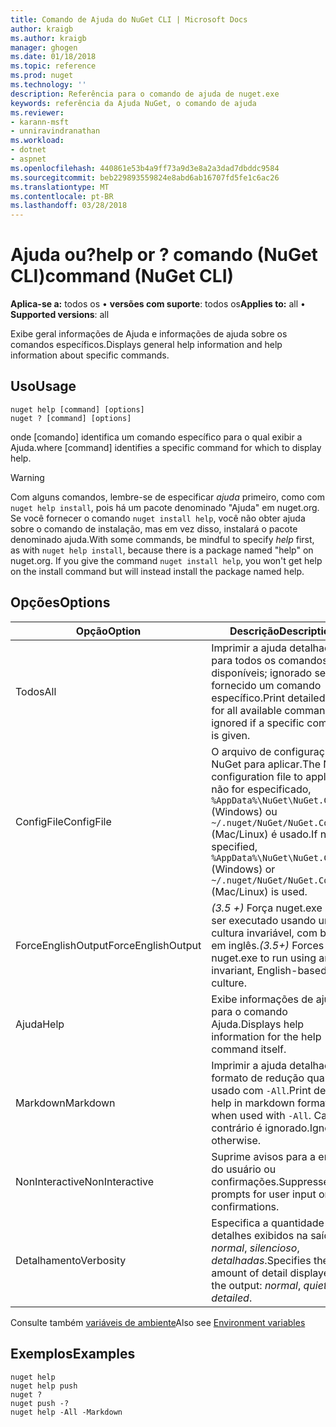 ```yaml
---
title: Comando de Ajuda do NuGet CLI | Microsoft Docs
author: kraigb
ms.author: kraigb
manager: ghogen
ms.date: 01/18/2018
ms.topic: reference
ms.prod: nuget
ms.technology: ''
description: Referência para o comando de ajuda de nuget.exe
keywords: referência da Ajuda NuGet, o comando de ajuda
ms.reviewer:
- karann-msft
- unniravindranathan
ms.workload:
- dotnet
- aspnet
ms.openlocfilehash: 440861e53b4a9ff73a9d3e8a2a3dad7dbddc9584
ms.sourcegitcommit: beb229893559824e8abd6ab16707fd5fe1c6ac26
ms.translationtype: MT
ms.contentlocale: pt-BR
ms.lasthandoff: 03/28/2018
---
```

# <a name="help-or--command-nuget-cli"></a><span data-ttu-id="11852-104">Ajuda ou?</span><span class="sxs-lookup"><span data-stu-id="11852-104">help or ?</span></span> <span data-ttu-id="11852-105">comando (NuGet CLI)</span><span class="sxs-lookup"><span data-stu-id="11852-105">command (NuGet CLI)</span></span>

<span data-ttu-id="11852-106">**Aplica-se a:** todos os &bullet; **versões com suporte**: todos os</span><span class="sxs-lookup"><span data-stu-id="11852-106">**Applies to:** all &bullet; **Supported versions**: all</span></span>

<span data-ttu-id="11852-107">Exibe geral informações de Ajuda e informações de ajuda sobre os comandos específicos.</span><span class="sxs-lookup"><span data-stu-id="11852-107">Displays general help information and help information about specific commands.</span></span>

## <a name="usage"></a><span data-ttu-id="11852-108">Uso</span><span class="sxs-lookup"><span data-stu-id="11852-108">Usage</span></span>

```cli
nuget help [command] [options]
nuget ? [command] [options]
```

<span data-ttu-id="11852-109">onde [comando] identifica um comando específico para o qual exibir a Ajuda.</span><span class="sxs-lookup"><span data-stu-id="11852-109">where [command] identifies a specific command for which to display help.</span></span>

> [!Warning]
> <span data-ttu-id="11852-110">Com alguns comandos, lembre-se de especificar *ajuda* primeiro, como com `nuget help install`, pois há um pacote denominado "Ajuda" em nuget.org. Se você fornecer o comando `nuget install help`, você não obter ajuda sobre o comando de instalação, mas em vez disso, instalará o pacote denominado ajuda.</span><span class="sxs-lookup"><span data-stu-id="11852-110">With some commands, be mindful to specify *help* first, as with `nuget help install`, because there is a package named "help" on nuget.org. If you give the command `nuget install help`, you won't get help on the install command but will instead install the package named help.</span></span>

## <a name="options"></a><span data-ttu-id="11852-111">Opções</span><span class="sxs-lookup"><span data-stu-id="11852-111">Options</span></span>

| <span data-ttu-id="11852-112">Opção</span><span class="sxs-lookup"><span data-stu-id="11852-112">Option</span></span> | <span data-ttu-id="11852-113">Descrição</span><span class="sxs-lookup"><span data-stu-id="11852-113">Description</span></span> |
| --- | --- |
| <span data-ttu-id="11852-114">Todos</span><span class="sxs-lookup"><span data-stu-id="11852-114">All</span></span> | <span data-ttu-id="11852-115">Imprimir a ajuda detalhada para todos os comandos disponíveis; ignorado se for fornecido um comando específico.</span><span class="sxs-lookup"><span data-stu-id="11852-115">Print detailed help for all available commands; ignored if a specific command is given.</span></span> |
| <span data-ttu-id="11852-116">ConfigFile</span><span class="sxs-lookup"><span data-stu-id="11852-116">ConfigFile</span></span> | <span data-ttu-id="11852-117">O arquivo de configuração do NuGet para aplicar.</span><span class="sxs-lookup"><span data-stu-id="11852-117">The NuGet configuration file to apply.</span></span> <span data-ttu-id="11852-118">Se não for especificado, `%AppData%\NuGet\NuGet.Config` (Windows) ou `~/.nuget/NuGet/NuGet.Config` (Mac/Linux) é usado.</span><span class="sxs-lookup"><span data-stu-id="11852-118">If not specified, `%AppData%\NuGet\NuGet.Config` (Windows) or `~/.nuget/NuGet/NuGet.Config` (Mac/Linux) is used.</span></span>|
| <span data-ttu-id="11852-119">ForceEnglishOutput</span><span class="sxs-lookup"><span data-stu-id="11852-119">ForceEnglishOutput</span></span> | <span data-ttu-id="11852-120">*(3.5 +)*  Força nuget.exe para ser executado usando uma cultura invariável, com base em inglês.</span><span class="sxs-lookup"><span data-stu-id="11852-120">*(3.5+)* Forces nuget.exe to run using an invariant, English-based culture.</span></span> |
| <span data-ttu-id="11852-121">Ajuda</span><span class="sxs-lookup"><span data-stu-id="11852-121">Help</span></span> | <span data-ttu-id="11852-122">Exibe informações de ajuda para o comando Ajuda.</span><span class="sxs-lookup"><span data-stu-id="11852-122">Displays help information for the help command itself.</span></span> |
| <span data-ttu-id="11852-123">Markdown</span><span class="sxs-lookup"><span data-stu-id="11852-123">Markdown</span></span> | <span data-ttu-id="11852-124">Imprimir a ajuda detalhada no formato de redução quando usado com `-All`.</span><span class="sxs-lookup"><span data-stu-id="11852-124">Print detailed help in markdown format when used with `-All`.</span></span> <span data-ttu-id="11852-125">Caso contrário é ignorado.</span><span class="sxs-lookup"><span data-stu-id="11852-125">Ignored otherwise.</span></span> |
| <span data-ttu-id="11852-126">NonInteractive</span><span class="sxs-lookup"><span data-stu-id="11852-126">NonInteractive</span></span> | <span data-ttu-id="11852-127">Suprime avisos para a entrada do usuário ou confirmações.</span><span class="sxs-lookup"><span data-stu-id="11852-127">Suppresses prompts for user input or confirmations.</span></span> |
| <span data-ttu-id="11852-128">Detalhamento</span><span class="sxs-lookup"><span data-stu-id="11852-128">Verbosity</span></span> | <span data-ttu-id="11852-129">Especifica a quantidade de detalhes exibidos na saída: *normal*, *silencioso*, *detalhadas*.</span><span class="sxs-lookup"><span data-stu-id="11852-129">Specifies the amount of detail displayed in the output: *normal*, *quiet*, *detailed*.</span></span> |

<span data-ttu-id="11852-130">Consulte também [variáveis de ambiente](cli-ref-environment-variables.md)</span><span class="sxs-lookup"><span data-stu-id="11852-130">Also see [Environment variables](cli-ref-environment-variables.md)</span></span>

## <a name="examples"></a><span data-ttu-id="11852-131">Exemplos</span><span class="sxs-lookup"><span data-stu-id="11852-131">Examples</span></span>

```cli
nuget help
nuget help push
nuget ?
nuget push -?
nuget help -All -Markdown
```
